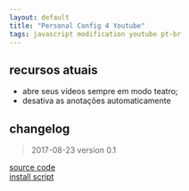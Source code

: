 ```yaml
---
layout: default
title: "Personal Config 4 Youtube"
tags: javascript modification youtube pt-br
---
```


## recursos atuais
* abre seus vídeos sempre em modo teatro;  
* desativa as anotações automaticamente

## changelog
> 2017-08-23 version 0.1

[source code](https://github.com/h01000110/js-scripts/blob/master/personal-config-youtube.user.js)  
[install script](https://github.com/h01000110/js-scripts/raw/master/personal-config-youtube.user.js)
